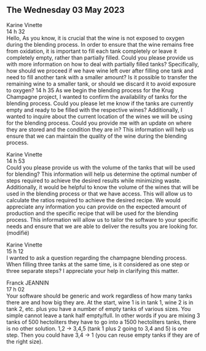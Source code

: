 ## The Wednesday 03 May 2023
Karine Vinette <br>
  14 h 32 <br>
Hello,
As you know, it is crucial that the wine is not exposed to oxygen during the blending process. In order to ensure that the wine remains free from oxidation, it is important to fill each tank completely or leave it completely empty, rather than partially filled.
Could you please provide us with more information on how to deal with partially filled tanks? Specifically, how should we proceed if we have wine left over after filling one tank and need to fill another tank with a smaller amount? Is it possible to transfer the remaining wine to a smaller tank, or should we discard it to avoid exposure to oxygen?
14 h 35
As we begin the blending process for the Krug Champagne project, I wanted to confirm the availability of tanks for the blending process. Could you please let me know if the tanks are currently empty and ready to be filled with the respective wines?
Additionally, I wanted to inquire about the current location of the wines we will be using for the blending process. Could you provide me with an update on where they are stored and the condition they are in? This information will help us ensure that we can maintain the quality of the wine during the blending process.


Karine Vinette <br>
  14 h 53 <br>
Could you please provide us with the volume of the tanks that will be used for blending? This information will help us determine the optimal number of steps required to achieve the desired results while minimizing waste.
Additionally, it would be helpful to know the volume of the wines that will be used in the blending process or that we have access. This will allow us to calculate the ratios required to achieve the desired recipe.
We would appreciate any information you can provide on the expected amount of production and the specific recipe that will be used for the blending process. This information will allow us to tailor the software to your specific needs and ensure that we are able to deliver the results you are looking for. (modifié) 


Karine Vinette <br>
  15 h 12 <br>
I wanted to ask a question regarding the champagne blending process. When filling three tanks at the same time, is it considered as one step or three separate steps? I appreciate your help in clarifying this matter.


Franck JEANNIN <br>
  17 h 02 <br>
Your software should be generic and work regardless of how many tanks there are and how big they are. At the start, wine 1 is in tank 1, wine 2 is in tank 2, etc. plus you have a number of empty tanks of various sizes.
You simple cannot leave a tank half empty/full. In other words if you are mixing 3 tanks of 500 hectoliters they have to go into a 1500 hectoliters tanks, there is no other solution.
1,2 -> 3,4,5 (tank 1 plus 2 going to 3,4 and 5) is one step.
Then you could have 3,4 -> 1 (you can reuse empty tanks if they are of the right size).
